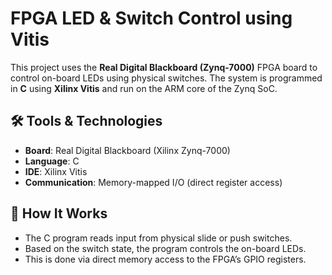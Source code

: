 # FPGA LED & Switch Control using Vitis

This project uses the **Real Digital Blackboard (Zynq-7000)** FPGA board to control on-board LEDs using physical switches. The system is programmed in **C** using **Xilinx Vitis** and run on the ARM core of the Zynq SoC.

## 🛠 Tools & Technologies

- **Board**: Real Digital Blackboard (Xilinx Zynq-7000)
- **Language**: C
- **IDE**: Xilinx Vitis
- **Communication**: Memory-mapped I/O (direct register access)

## 🔌 How It Works

- The C program reads input from physical slide or push switches.
- Based on the switch state, the program controls the on-board LEDs.
- This is done via direct memory access to the FPGA’s GPIO registers.



